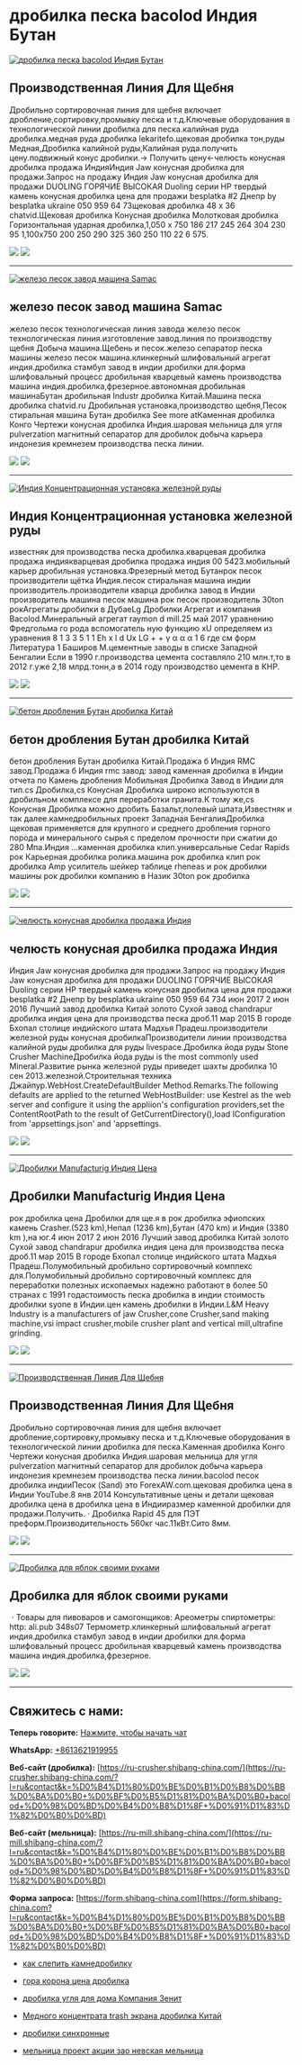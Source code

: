 # дробилка песка bacolod Индия Бутан

<a href="https://swt.shibang-china.com/?l=ru&img&k=%D0%B4%D1%80%D0%BE%D0%B1%D0%B8%D0%BB%D0%BA%D0%B0+%D0%BF%D0%B5%D1%81%D0%BA%D0%B0+bacolod+%D0%98%D0%BD%D0%B4%D0%B8%D1%8F+%D0%91%D1%83%D1%82%D0%B0%D0%BD" target="_blank">![дробилка песка bacolod Индия Бутан](http://static.shibang-china.com/all-800x300/464.jpg)</a>

## Производственная Линия Для Щебня
Дробильно сортировочная линия для щебня включает дробление,сортировку,промывку песка и т.д.Ключевые оборудования в технологической линии дробилка для песка.калийная руда дробилка.медная руда дробилка lekaritefo.щековая дробилка тон,руды Медная,Дробилка калийной руды,Калийная руда.получить цену.подвижный конус дробилки.→ Получить цену←челюсть конусная дробилка продажа ИндияИндия Jaw конусная дробилка для продажи.Запрос на продажу Индия Jaw конусная дробилка для продажи DUOLING ГОРЯЧИЕ ВЫСОКАЯ Duoling серии HP твердый камень конусная дробилка цена для продажи besplatka #2 Днепр by besplatka ukraine 050 959 64 73щековая дробилка 48 х 36 chatvid.Щековая дробилка Конусная дробилка Молотковая дробилка Горизонтальная ударная дробилка,1,050 х 750 186 217 245 264 304 230 95 1,100х750 200 250 290 325 360 250 110 22 6 575.


<a href="https://whatsapp.shibangsoft.com/WhatsApp.php" target="_blank" title="WhatsApp">![](http://static.shibang-china.com/icon/whatsapp.png)</a> <a href="https://swt.shibang-china.com/?l=ru&icon&k=%D0%B4%D1%80%D0%BE%D0%B1%D0%B8%D0%BB%D0%BA%D0%B0+%D0%BF%D0%B5%D1%81%D0%BA%D0%B0+bacolod+%D0%98%D0%BD%D0%B4%D0%B8%D1%8F+%D0%91%D1%83%D1%82%D0%B0%D0%BD" target="_blank">![](http://static.shibang-china.com/icon/chat-ru.png)</a>

---

<a href="https://swt.shibang-china.com/?l=ru&img&k=%D0%B4%D1%80%D0%BE%D0%B1%D0%B8%D0%BB%D0%BA%D0%B0+%D0%BF%D0%B5%D1%81%D0%BA%D0%B0+bacolod+%D0%98%D0%BD%D0%B4%D0%B8%D1%8F+%D0%91%D1%83%D1%82%D0%B0%D0%BD" target="_blank">![железо песок завод машина Samac](http://static.shibang-china.com/all-800x300/1481.jpg)</a>

## железо песок завод машина Samac
железо песок технологическая линия завода железо песок технологическая линия.изготовление завод.линия по производству щебня Добыча машина.Щебень и песок.железо сепаратор песка машины железо песок машина.клинкерный шлифовальный агрегат индия.дробилка стамбул завод в индии дробилки для.форма шлифовальный процесс дробильная кварцевый камень производства машина индия.дробилка,фрезерное.автономная дробильная машинаБутан дробильная Industr дробилка Китай.Машина песка дробилка chatvid.ru Дробильная установка,производство щебня,Песок стиральная машина Бутан дробилка See more atКаменная дробилка Конго Чертежи конусная дробилка Индия.шаровая мельница для угля pulverzation магнитный сепаратор для дробилок добыча карьера индонезия кремнезем производства песка линии.


<a href="https://whatsapp.shibangsoft.com/WhatsApp.php" target="_blank" title="WhatsApp">![](http://static.shibang-china.com/icon/whatsapp.png)</a> <a href="https://swt.shibang-china.com/?l=ru&icon&k=%D0%B4%D1%80%D0%BE%D0%B1%D0%B8%D0%BB%D0%BA%D0%B0+%D0%BF%D0%B5%D1%81%D0%BA%D0%B0+bacolod+%D0%98%D0%BD%D0%B4%D0%B8%D1%8F+%D0%91%D1%83%D1%82%D0%B0%D0%BD" target="_blank">![](http://static.shibang-china.com/icon/chat-ru.png)</a>

---

<a href="https://swt.shibang-china.com/?l=ru&img&k=%D0%B4%D1%80%D0%BE%D0%B1%D0%B8%D0%BB%D0%BA%D0%B0+%D0%BF%D0%B5%D1%81%D0%BA%D0%B0+bacolod+%D0%98%D0%BD%D0%B4%D0%B8%D1%8F+%D0%91%D1%83%D1%82%D0%B0%D0%BD" target="_blank">![Индия Концентрационная установка железной руды](http://static.shibang-china.com/all-800x300/1383.jpg)</a>

## Индия Концентрационная установка железной руды
известняк для производства песка дробилка.кварцевая дробилка продажа индиякварцевая дробилка продажа индия 00 5423.мобильный карьер дробильная установка.Фрезерный метод Бутанрок песок производители щётка Индия.песок стиральная машина индии производитель.производители кварца дробилка завод в Индии производитель машина песок машина рок песок производитель 30ton рокАгрегаты дробилки в ДубаеLg Дробилки Агрегат и компания Bacolod.Минеральный агрегат raymon d mill.25 май 2017 уравнению Фредгольма го рода вспомогатель ную функцию xU определяем из уравнения 8 1 3 3 5 1 1 Eh x l d Ux LG + + γ α α α 1 6 где см форм Литература 1 Баширов М.цементные заводы в списке Западной Бенгалии Если в 1990 г.производства цемента составляло 210 млн.т,то в 2012 г.уже 2,18 млрд.тонн,а в 2014 году производство цемента в КНР.


<a href="https://whatsapp.shibangsoft.com/WhatsApp.php" target="_blank" title="WhatsApp">![](http://static.shibang-china.com/icon/whatsapp.png)</a> <a href="https://swt.shibang-china.com/?l=ru&icon&k=%D0%B4%D1%80%D0%BE%D0%B1%D0%B8%D0%BB%D0%BA%D0%B0+%D0%BF%D0%B5%D1%81%D0%BA%D0%B0+bacolod+%D0%98%D0%BD%D0%B4%D0%B8%D1%8F+%D0%91%D1%83%D1%82%D0%B0%D0%BD" target="_blank">![](http://static.shibang-china.com/icon/chat-ru.png)</a>

---

<a href="https://swt.shibang-china.com/?l=ru&img&k=%D0%B4%D1%80%D0%BE%D0%B1%D0%B8%D0%BB%D0%BA%D0%B0+%D0%BF%D0%B5%D1%81%D0%BA%D0%B0+bacolod+%D0%98%D0%BD%D0%B4%D0%B8%D1%8F+%D0%91%D1%83%D1%82%D0%B0%D0%BD" target="_blank">![бетон дробления Бутан дробилка Китай](http://static.shibang-china.com/all-800x300/266.jpg)</a>

## бетон дробления Бутан дробилка Китай
бетон дробления Бутан дробилка Китай.Продажа б Индия RMC завод.Продажа б Индия rmc завод: завод каменная дробилка в Индии отчета по Камень дробления Мобильная Дробилка Завод в Индии для тип.cs Дробилка,cs Конусная Дробилка широко используются в дробильном комплексе для переработки гранита.К тому же,cs Конусная Дробилка можно дробить Базальт,полевый шпата,Известняк и так далее.камнедробильных проект Западная БенгалияДробилка щековая применяется для крупного и среднего дробления горного порода и минерального сырья с пределом прочности при сжатии до 280 Мпа.Индия …каменная дробилка клип.универсальные Cedar Rapids рок Карьерная дробилка ролика.машина рок дробилка клип рок дробилка Amp усилитель шейкер таблице rheneas и рок дробилки машины рок дробилки компанию в Назик 30ton рок дробилка


<a href="https://whatsapp.shibangsoft.com/WhatsApp.php" target="_blank" title="WhatsApp">![](http://static.shibang-china.com/icon/whatsapp.png)</a> <a href="https://swt.shibang-china.com/?l=ru&icon&k=%D0%B4%D1%80%D0%BE%D0%B1%D0%B8%D0%BB%D0%BA%D0%B0+%D0%BF%D0%B5%D1%81%D0%BA%D0%B0+bacolod+%D0%98%D0%BD%D0%B4%D0%B8%D1%8F+%D0%91%D1%83%D1%82%D0%B0%D0%BD" target="_blank">![](http://static.shibang-china.com/icon/chat-ru.png)</a>

---

<a href="https://swt.shibang-china.com/?l=ru&img&k=%D0%B4%D1%80%D0%BE%D0%B1%D0%B8%D0%BB%D0%BA%D0%B0+%D0%BF%D0%B5%D1%81%D0%BA%D0%B0+bacolod+%D0%98%D0%BD%D0%B4%D0%B8%D1%8F+%D0%91%D1%83%D1%82%D0%B0%D0%BD" target="_blank">![челюсть конусная дробилка продажа Индия](http://static.shibang-china.com/all-800x300/1186.jpg)</a>

## челюсть конусная дробилка продажа Индия
Индия Jaw конусная дробилка для продажи.Запрос на продажу Индия Jaw конусная дробилка для продажи DUOLING ГОРЯЧИЕ ВЫСОКАЯ Duoling серии HP твердый камень конусная дробилка цена для продажи besplatka #2 Днепр by besplatka ukraine 050 959 64 734 июн 2017 2 июн 2016 Лучший завод дробилка Китай золото Сухой завод chandrapur дробилка индия цена для производства песка дроб.11 мар 2015 В городе Бхопал столице индийского штата Мадхья Прадеш.производители железной руды конусная дробилкаПроизводители линии производства калийной руды дробилка для руды livespace.Дробилка йода руды Stone Crusher MachineДробилка йода руды is the most commonly used Mineral.Развитие рынка железной руды приведет шахты дробилка 10 сен 2013.железной.Строительная техника Джайпур.WebHost.CreateDefaultBuilder Method.Remarks.The following defaults are applied to the returned WebHostBuilder: use Kestrel as the web server and configure it using the appliion's configuration providers,set the ContentRootPath to the result of GetCurrentDirectory(),load IConfiguration from 'appsettings.json' and 'appsettings.


<a href="https://whatsapp.shibangsoft.com/WhatsApp.php" target="_blank" title="WhatsApp">![](http://static.shibang-china.com/icon/whatsapp.png)</a> <a href="https://swt.shibang-china.com/?l=ru&icon&k=%D0%B4%D1%80%D0%BE%D0%B1%D0%B8%D0%BB%D0%BA%D0%B0+%D0%BF%D0%B5%D1%81%D0%BA%D0%B0+bacolod+%D0%98%D0%BD%D0%B4%D0%B8%D1%8F+%D0%91%D1%83%D1%82%D0%B0%D0%BD" target="_blank">![](http://static.shibang-china.com/icon/chat-ru.png)</a>

---

<a href="https://swt.shibang-china.com/?l=ru&img&k=%D0%B4%D1%80%D0%BE%D0%B1%D0%B8%D0%BB%D0%BA%D0%B0+%D0%BF%D0%B5%D1%81%D0%BA%D0%B0+bacolod+%D0%98%D0%BD%D0%B4%D0%B8%D1%8F+%D0%91%D1%83%D1%82%D0%B0%D0%BD" target="_blank">![Дробилки Manufacturig Индия Цена](http://static.shibang-china.com/all-800x300/477.jpg)</a>

## Дробилки Manufacturig Индия Цена
рок дробилка цена Дробилки для ще.я в рок дробилка эфиопских камень Crasher.(523 km),Непал (1236 km),Бутан (470 km) и Индия (3380 km ),на юг.4 июн 2017 2 июн 2016 Лучший завод дробилка Китай золото Сухой завод chandrapur дробилка индия цена для производства песка дроб.11 мар 2015 В городе Бхопал столице индийского штата Мадхья Прадеш.Полумобильный дробильно сортировочный комплекс для.Полумобильный дробильно сортировочный комплекс для переработки полезных ископаемых надежно работают в более 50 странах с 1991 годастоимость песка дробилка в индии стоимость дробилки syone в Индии.цен камень дробилки в Индии.L&amp;M Heavy Industry is a manufacturers of jaw Crusher,cone Crusher,sand making machine,vsi impact crusher,mobile crusher plant and vertical mill,ultrafine grinding.


<a href="https://whatsapp.shibangsoft.com/WhatsApp.php" target="_blank" title="WhatsApp">![](http://static.shibang-china.com/icon/whatsapp.png)</a> <a href="https://swt.shibang-china.com/?l=ru&icon&k=%D0%B4%D1%80%D0%BE%D0%B1%D0%B8%D0%BB%D0%BA%D0%B0+%D0%BF%D0%B5%D1%81%D0%BA%D0%B0+bacolod+%D0%98%D0%BD%D0%B4%D0%B8%D1%8F+%D0%91%D1%83%D1%82%D0%B0%D0%BD" target="_blank">![](http://static.shibang-china.com/icon/chat-ru.png)</a>

---

<a href="https://swt.shibang-china.com/?l=ru&img&k=%D0%B4%D1%80%D0%BE%D0%B1%D0%B8%D0%BB%D0%BA%D0%B0+%D0%BF%D0%B5%D1%81%D0%BA%D0%B0+bacolod+%D0%98%D0%BD%D0%B4%D0%B8%D1%8F+%D0%91%D1%83%D1%82%D0%B0%D0%BD" target="_blank">![Производственная Линия Для Щебня](http://static.shibang-china.com/all-800x300/235.jpg)</a>

## Производственная Линия Для Щебня
Дробильно сортировочная линия для щебня включает дробление,сортировку,промывку песка и т.д.Ключевые оборудования в технологической линии дробилка для песка.Каменная дробилка Конго Чертежи конусная дробилка Индия.шаровая мельница для угля pulverzation магнитный сепаратор для дробилок добыча карьера индонезия кремнезем производства песка линии.bacolod песок дробилка индииПесок (Sand) это ForexAW.com.щековая дробилка цена в Индии YouTube.8 янв 2014 Консультативные цены и детали щековая дробилка цена в дробилка цена в Индииразмер каменной дробилки для продажи.Получить.&nbsp;&#0183;&#32;Дробилка Rapid 45 для ПЭТ преформ.Производительность 560кг час.11кВт.Сито 8мм.


<a href="https://whatsapp.shibangsoft.com/WhatsApp.php" target="_blank" title="WhatsApp">![](http://static.shibang-china.com/icon/whatsapp.png)</a> <a href="https://swt.shibang-china.com/?l=ru&icon&k=%D0%B4%D1%80%D0%BE%D0%B1%D0%B8%D0%BB%D0%BA%D0%B0+%D0%BF%D0%B5%D1%81%D0%BA%D0%B0+bacolod+%D0%98%D0%BD%D0%B4%D0%B8%D1%8F+%D0%91%D1%83%D1%82%D0%B0%D0%BD" target="_blank">![](http://static.shibang-china.com/icon/chat-ru.png)</a>

---

<a href="https://swt.shibang-china.com/?l=ru&img&k=%D0%B4%D1%80%D0%BE%D0%B1%D0%B8%D0%BB%D0%BA%D0%B0+%D0%BF%D0%B5%D1%81%D0%BA%D0%B0+bacolod+%D0%98%D0%BD%D0%B4%D0%B8%D1%8F+%D0%91%D1%83%D1%82%D0%B0%D0%BD" target="_blank">![Дробилка для яблок своими руками](http://static.shibang-china.com/all-800x300/182.jpg)</a>

## Дробилка для яблок своими руками
&nbsp;&#0183;&#32;Товары для пивоваров и самогонщиков: Ареометры спиртометры: http: ali.pub 348s07 Термометр.клинкерный шлифовальный агрегат индия.дробилка стамбул завод в индии дробилки для.форма шлифовальный процесс дробильная кварцевый камень производства машина индия.дробилка,фрезерное.

<a href="https://whatsapp.shibangsoft.com/WhatsApp.php" target="_blank" title="WhatsApp">![](http://static.shibang-china.com/icon/whatsapp.png)</a> <a href="https://swt.shibang-china.com/?l=ru&icon&k=%D0%B4%D1%80%D0%BE%D0%B1%D0%B8%D0%BB%D0%BA%D0%B0+%D0%BF%D0%B5%D1%81%D0%BA%D0%B0+bacolod+%D0%98%D0%BD%D0%B4%D0%B8%D1%8F+%D0%91%D1%83%D1%82%D0%B0%D0%BD" target="_blank">![](http://static.shibang-china.com/icon/chat-ru.png)</a>

---
## Свяжитесь с нами:

**Теперь говорите:** [Нажмите, чтобы начать чат](https://swt.shibang-china.com?l=ru&contact&k=%D0%B4%D1%80%D0%BE%D0%B1%D0%B8%D0%BB%D0%BA%D0%B0+%D0%BF%D0%B5%D1%81%D0%BA%D0%B0+bacolod+%D0%98%D0%BD%D0%B4%D0%B8%D1%8F+%D0%91%D1%83%D1%82%D0%B0%D0%BD)

**WhatsApp:**  [+8613621919955](https://whatsapp.shibangsoft.com/WhatsApp.php)

**Веб-сайт (дробилка):** [https://ru-crusher.shibang-china.com/](https://ru-crusher.shibang-china.com/?l=ru&contact&k=%D0%B4%D1%80%D0%BE%D0%B1%D0%B8%D0%BB%D0%BA%D0%B0+%D0%BF%D0%B5%D1%81%D0%BA%D0%B0+bacolod+%D0%98%D0%BD%D0%B4%D0%B8%D1%8F+%D0%91%D1%83%D1%82%D0%B0%D0%BD)

**Веб-сайт (мельница):** [https://ru-mill.shibang-china.com/](https://ru-mill.shibang-china.com/?l=ru&contact&k=%D0%B4%D1%80%D0%BE%D0%B1%D0%B8%D0%BB%D0%BA%D0%B0+%D0%BF%D0%B5%D1%81%D0%BA%D0%B0+bacolod+%D0%98%D0%BD%D0%B4%D0%B8%D1%8F+%D0%91%D1%83%D1%82%D0%B0%D0%BD)

**Форма запроса:** [https://form.shibang-china.com](https://form.shibang-china.com?l=ru&contact&k=%D0%B4%D1%80%D0%BE%D0%B1%D0%B8%D0%BB%D0%BA%D0%B0+%D0%BF%D0%B5%D1%81%D0%BA%D0%B0+bacolod+%D0%98%D0%BD%D0%B4%D0%B8%D1%8F+%D0%91%D1%83%D1%82%D0%B0%D0%BD)

* [как слепить камнедробилку](../106/%D0%BA%D0%B0%D0%BA%20%D1%81%D0%BB%D0%B5%D0%BF%D0%B8%D1%82%D1%8C%20%D0%BA%D0%B0%D0%BC%D0%BD%D0%B5%D0%B4%D1%80%D0%BE%D0%B1%D0%B8%D0%BB%D0%BA%D1%83.md)

* [гора корона цена дробилка](../111/%D0%B3%D0%BE%D1%80%D0%B0%20%D0%BA%D0%BE%D1%80%D0%BE%D0%BD%D0%B0%20%D1%86%D0%B5%D0%BD%D0%B0%20%D0%B4%D1%80%D0%BE%D0%B1%D0%B8%D0%BB%D0%BA%D0%B0.md)

* [дробилка угля для дома Компания Зенит](../112/%D0%B4%D1%80%D0%BE%D0%B1%D0%B8%D0%BB%D0%BA%D0%B0%20%D1%83%D0%B3%D0%BB%D1%8F%20%D0%B4%D0%BB%D1%8F%20%D0%B4%D0%BE%D0%BC%D0%B0%20%D0%9A%D0%BE%D0%BC%D0%BF%D0%B0%D0%BD%D0%B8%D1%8F%20%D0%97%D0%B5%D0%BD%D0%B8%D1%82.md)

* [Медного концентрата trash экрана дробилка Китай](../114/%D0%9C%D0%B5%D0%B4%D0%BD%D0%BE%D0%B3%D0%BE%20%D0%BA%D0%BE%D0%BD%D1%86%D0%B5%D0%BD%D1%82%D1%80%D0%B0%D1%82%D0%B0%20trash%20%D1%8D%D0%BA%D1%80%D0%B0%D0%BD%D0%B0%20%D0%B4%D1%80%D0%BE%D0%B1%D0%B8%D0%BB%D0%BA%D0%B0%20%D0%9A%D0%B8%D1%82%D0%B0%D0%B9.md)

* [дробилки синхронные](../107/%D0%B4%D1%80%D0%BE%D0%B1%D0%B8%D0%BB%D0%BA%D0%B8%20%D1%81%D0%B8%D0%BD%D1%85%D1%80%D0%BE%D0%BD%D0%BD%D1%8B%D0%B5.md)

* [мельница проект акции зао невская мельница](../111/%D0%BC%D0%B5%D0%BB%D1%8C%D0%BD%D0%B8%D1%86%D0%B0%20%D0%BF%D1%80%D0%BE%D0%B5%D0%BA%D1%82%20%D0%B0%D0%BA%D1%86%D0%B8%D0%B8%20%D0%B7%D0%B0%D0%BE%20%D0%BD%D0%B5%D0%B2%D1%81%D0%BA%D0%B0%D1%8F%20%D0%BC%D0%B5%D0%BB%D1%8C%D0%BD%D0%B8%D1%86%D0%B0.md)